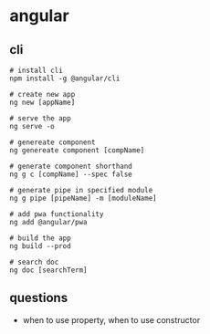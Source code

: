 # angular 

## cli
```cli
# install cli
npm install -g @angular/cli

# create new app
ng new [appName]

# serve the app
ng serve -o

# genereate component
ng genereate component [compName]

# generate component shorthand
ng g c [compName] --spec false

# generate pipe in specified module
ng g pipe [pipeName] -m [moduleName]

# add pwa functionality
ng add @angular/pwa

# build the app
ng build --prod

# search doc
ng doc [searchTerm]
```

## questions
- when to use property, when to use constructor